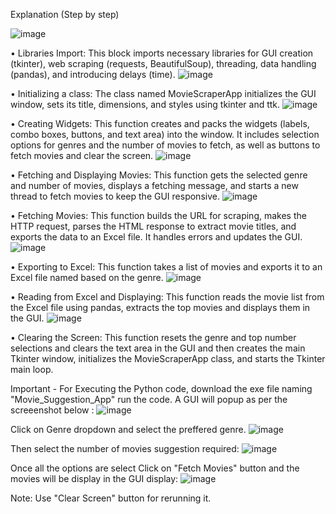 Explanation (Step by step)


![image](https://github.com/suchargs/Python-Project-Submission/assets/174418092/ae4fce4a-adce-4073-847c-cf6837c08072)

•	Libraries Import: This block imports necessary libraries for GUI creation (tkinter), web scraping (requests, BeautifulSoup), threading, data handling (pandas), and introducing delays (time).
![image](https://github.com/suchargs/Python-Project-Submission/assets/174418092/b33a6755-5878-4068-979f-195884e7a911)

•	Initializing a class: The class named MovieScraperApp initializes the GUI window, sets its title, dimensions, and styles using tkinter and ttk.
![image](https://github.com/suchargs/Python-Project-Submission/assets/174418092/e8151d86-7487-4a77-a210-c02c5abddb06)

•	Creating Widgets: This function creates and packs the widgets (labels, combo boxes, buttons, and text area) into the window. It includes selection options for genres and the number of movies to fetch, as well as buttons to fetch movies and clear the screen.
![image](https://github.com/suchargs/Python-Project-Submission/assets/174418092/c53f647c-d720-4e1e-a34c-45b1f98c1de0)

•	Fetching and Displaying Movies: This function gets the selected genre and number of movies, displays a fetching message, and starts a new thread to fetch movies to keep the GUI responsive.
![image](https://github.com/suchargs/Python-Project-Submission/assets/174418092/dd8047e8-52f2-4963-85e6-39841296778d)

•	Fetching Movies: This function builds the URL for scraping, makes the HTTP request, parses the HTML response to extract movie titles, and exports the data to an Excel file. It handles errors and updates the GUI.
![image](https://github.com/suchargs/Python-Project-Submission/assets/174418092/2f03d335-f0b0-4632-835b-b8a8e9188fd4)

•	Exporting to Excel: This function takes a list of movies and exports it to an Excel file named based on the genre.
![image](https://github.com/suchargs/Python-Project-Submission/assets/174418092/95b40d0e-3e51-457b-9bd1-ee1b7ab06fa2)

•	Reading from Excel and Displaying: This function reads the movie list from the Excel file using pandas, extracts the top movies and displays them in the GUI.
![image](https://github.com/suchargs/Python-Project-Submission/assets/174418092/db7c3eeb-c76c-47dc-ac34-51eb6a9f2181)

•	Clearing the Screen: This function resets the genre and top number selections and clears the text area in the GUI and then creates the main Tkinter window, initializes the MovieScraperApp class, and starts the Tkinter main loop.

Important - For Executing the Python code, download the exe file naming "Movie_Suggestion_App" run the code.
A GUI will popup as per the screeenshot below :
![image](https://github.com/suchargs/Python-Project-Submission/assets/174418092/f11c67b1-f1f7-4825-ab71-5e2a6556ec8d)

Click on Genre dropdown and select the preffered genre.
![image](https://github.com/suchargs/Python-Project-Submission/assets/174418092/2458a40a-1446-435e-a5d2-70a2069b675f)

Then select the number of movies suggestion required:
![image](https://github.com/suchargs/Python-Project-Submission/assets/174418092/22f1ce10-de02-4fae-ba4e-fd79579e9753)

Once all the options are select Click on "Fetch Movies" button and the movies will be display in the GUI display:
![image](https://github.com/suchargs/Python-Project-Submission/assets/174418092/f2c1c626-dbe3-4802-ba4d-68c258d7f3ca)

Note: Use "Clear Screen" button for rerunning it.

